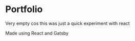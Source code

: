 # Portfolio

Very empty cos this was just a quick experiment with react

Made using React and Gatsby
